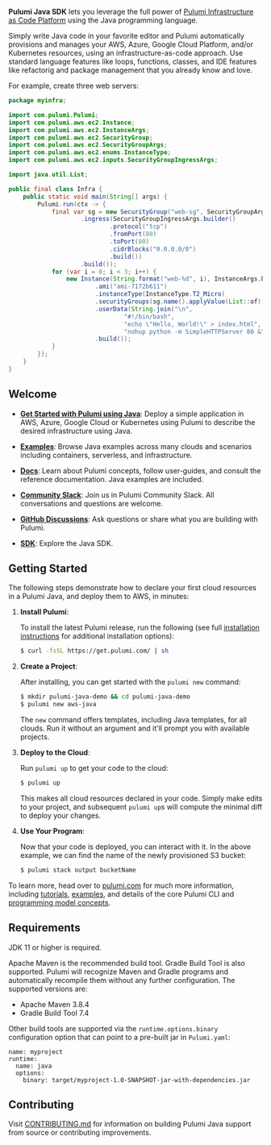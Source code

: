**Pulumi Java SDK** lets you leverage the full power of [Pulumi Infrastructure as Code Platform](https://pulumi.com) using the Java programming language.


Simply write Java code in your favorite editor and Pulumi
automatically provisions and manages your AWS, Azure, Google Cloud
Platform, and/or Kubernetes resources, using an infrastructure-as-code
approach. Use standard language features like loops, functions,
classes, and IDE features like refactorig and package management that
you already know and love.

For example, create three web servers:

```java
package myinfra;

import com.pulumi.Pulumi;
import com.pulumi.aws.ec2.Instance;
import com.pulumi.aws.ec2.InstanceArgs;
import com.pulumi.aws.ec2.SecurityGroup;
import com.pulumi.aws.ec2.SecurityGroupArgs;
import com.pulumi.aws.ec2.enums.InstanceType;
import com.pulumi.aws.ec2.inputs.SecurityGroupIngressArgs;

import java.util.List;

public final class Infra {
    public static void main(String[] args) {
        Pulumi.run(ctx -> {
            final var sg = new SecurityGroup("web-sg", SecurityGroupArgs.builder()
                    .ingress(SecurityGroupIngressArgs.builder()
                            .protocol("tcp")
                            .fromPort(80)
                            .toPort(80)
                            .cidrBlocks("0.0.0.0/0")
                            .build())
                    .build());
            for (var i = 0; i < 3; i++) {
                new Instance(String.format("web-%d", i), InstanceArgs.builder()
                        .ami("ami-7172b611")
                        .instanceType(InstanceType.T2_Micro)
                        .securityGroups(sg.name().applyValue(List::of))
                        .userData(String.join("\n",
                                "#!/bin/bash",
                                "echo \"Hello, World!\" > index.html",
                                "nohup python -m SimpleHTTPServer 80 &"))
                        .build());
            }
        });
    }
}
```


## Welcome

* **[Get Started with Pulumi using Java](#getting-started)**: Deploy a simple application in AWS, Azure, Google Cloud or Kubernetes using Pulumi to describe the desired infrastructure using Java.

* **[Examples](https://github.com/pulumi/examples)**: Browse Java examples across many clouds and scenarios including containers, serverless, and infrastructure.

* **[Docs](https://www.pulumi.com/docs/)**: Learn about Pulumi concepts, follow user-guides, and consult the reference documentation. Java examples are included.

* **[Community Slack](https://slack.pulumi.com/?utm_campaign=pulumi-pulumi-github-repo&utm_source=github.com&utm_medium=welcome-slack)**: Join us in Pulumi Community Slack. All conversations and questions are welcome.

* **[GitHub Discussions](https://github.com/pulumi/pulumi/discussions)**: Ask questions or share what you are building with Pulumi.

* **[SDK](https://www.pulumi.com/docs/reference/pkg/java/)**: Explore the Java SDK.


## <a name="getting-started"></a>Getting Started

The following steps demonstrate how to declare your first cloud
resources in a Pulumi Java, and deploy them to AWS, in minutes:

1. **Install Pulumi**:

    To install the latest Pulumi release, run the following (see full
    [installation instructions](https://www.pulumi.com/docs/reference/install/?utm_campaign=pulumi-pulumi-github-repo&utm_source=github.com&utm_medium=getting-started-install) for additional installation options):

    ```bash
    $ curl -fsSL https://get.pulumi.com/ | sh
    ```

2. **Create a Project**:

    After installing, you can get started with the `pulumi new` command:

    ```bash
    $ mkdir pulumi-java-demo && cd pulumi-java-demo
    $ pulumi new aws-java
    ```

    The `new` command offers templates, including Java templates, for
    all clouds. Run it without an argument and it'll prompt you with
    available projects.

3. **Deploy to the Cloud**:

    Run `pulumi up` to get your code to the cloud:

    ```bash
    $ pulumi up
    ```

    This makes all cloud resources declared in your code. Simply make
    edits to your project, and subsequent `pulumi up`s will compute
    the minimal diff to deploy your changes.

4. **Use Your Program**:

    Now that your code is deployed, you can interact with it. In the
    above example, we can find the name of the newly provisioned S3
    bucket:

    ```bash
    $ pulumi stack output bucketName
    ```

To learn more, head over to [pulumi.com](https://pulumi.com/?utm_campaign=pulumi-pulumi-github-repo&utm_source=github.com&utm_medium=getting-started-learn-more-home) for much more information, including
[tutorials](https://www.pulumi.com/tutorials/?utm_campaign=pulumi-pulumi-github-repo&utm_source=github.com&utm_medium=getting-started-learn-more-tutorials), [examples](https://github.com/pulumi/examples), and
details of the core Pulumi CLI and [programming model concepts](https://www.pulumi.com/docs/reference/concepts/?utm_campaign=pulumi-pulumi-github-repo&utm_source=github.com&utm_medium=getting-started-learn-more-concepts).


## Requirements

JDK 11 or higher is required.

Apache Maven is the recommended build tool. Gradle Build Tool is also
supported. Pulumi will recognize Maven and Gradle programs and
automatically recompile them without any further configuration. The
supported versions are:

- Apache Maven 3.8.4
- Gradle Build Tool 7.4

Other build tools are supported via the `runtime.options.binary`
configuration option that can point to a pre-built jar in
`Pulumi.yaml`:

```
name: myproject
runtime:
  name: java
  options:
    binary: target/myproject-1.0-SNAPSHOT-jar-with-dependencies.jar
```



## Contributing

Visit
[CONTRIBUTING.md](https://github.com/pulumi/pulumi-java/blob/main/CONTRIBUTING.md)
for information on building Pulumi Java support from source or
contributing improvements.
